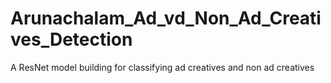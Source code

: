 # Arunachalam_Ad_vd_Non_Ad_Creatives_Detection
A ResNet model building for classifying ad creatives and non ad creatives
